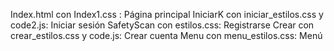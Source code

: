 Index.html con Index1.css : Página principal
IniciarK con iniciar_estilos.css y code2.js: Iniciar sesión
SafetyScan con estilos.css: Registrarse
Crear con crear_estilos.css y code.js: Crear cuenta
Menu con menu_estilos.css: Menú
